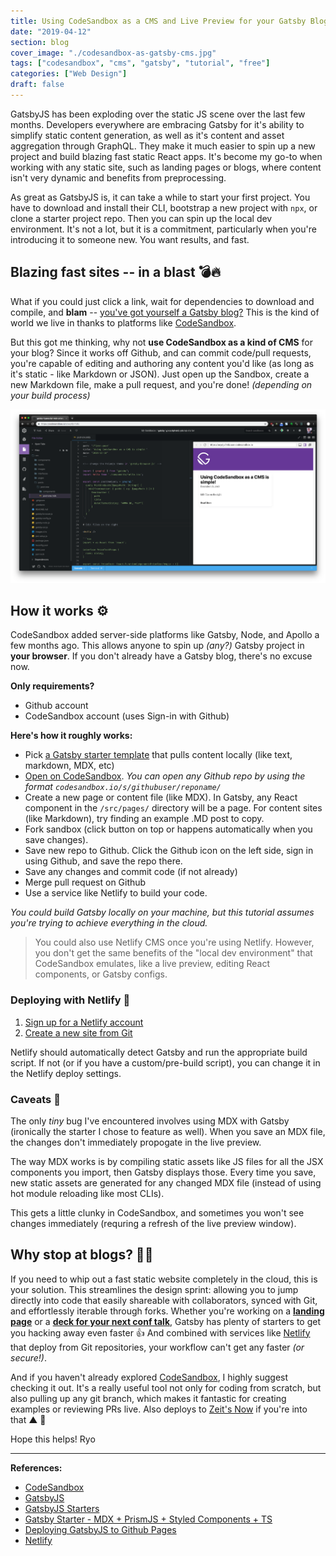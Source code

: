 ```yaml
---
title: Using CodeSandbox as a CMS and Live Preview for your Gatsby Blog
date: "2019-04-12"
section: blog
cover_image: "./codesandbox-as-gatsby-cms.jpg"
tags: ["codesandbox", "cms", "gatsby", "tutorial", "free"]
categories: ["Web Design"]
draft: false
---
```


GatsbyJS has been exploding over the static JS scene over the last few months. Developers everywhere are embracing Gatsby for it's ability to simplify static content generation, as well as it's content and asset aggregation through GraphQL. They make it much easier to spin up a new project and build blazing fast static React apps. It's become my go-to when working with any static site, such as landing pages or blogs, where content isn't very dynamic and benefits from preprocessing.

As great as GatsbyJS is, it can take a while to start your first project. You have to download and install their CLI, bootstrap a new project with `npx`, or clone a starter project repo. Then you can spin up the local dev environment. It's not a lot, but it is a commitment, particularly when you're introducing it to someone new. You want results, and fast.

## Blazing fast sites -- in a blast 💣🔥

What if you could just click a link, wait for dependencies to download and compile, and **blam** -- [you've got yourself a Gatsby blog?](http://codesandbox.io/s/github/gatsbyjs/gatsby-starter-blog) This is the kind of world we live in thanks to platforms like [CodeSandbox](http://codesandbox.io).

But this got me thinking, why not **use CodeSandbox as a kind of CMS** for your blog? Since it works off Github, and can commit code/pull requests, you're capable of editing and authoring any content you'd like (as long as it's static - like Markdown or JSON). Just open up the Sandbox, create a new Markdown file, make a pull request, and you're done! _(depending on your build process)_

![CodeSandbox running as a CMS for Gatsby](./codesandbox-gatsby-mdx-typescript-starter.png)

## How it works ⚙️

CodeSandbox added server-side platforms like Gatsby, Node, and Apollo a few months ago. This allows anyone to spin up _(any?)_ Gatsby project in **your browser**. If you don't already have a Gatsby blog, there's no excuse now.

**Only requirements?**

-   Github account
-   CodeSandbox account (uses Sign-in with Github)

**Here's how it roughly works:**

-   Pick [a Gatsby starter template](https://www.gatsbyjs.org/starters/) that pulls content locally (like text, markdown, MDX, etc)
-   [Open on CodeSandbox](https://codesandbox.io/s/github/tylergreulich/gatsby-typescript-mdx-prismjs-starter). _You can open any Github repo by using the format `codesandbox.io/s/githubuser/reponame/`_
-   Create a new page or content file (like MDX). In Gatsby, any React component in the `/src/pages/` directory will be a page. For content sites (like Markdown), try finding an example .MD post to copy.
-   Fork sandbox (click button on top or happens automatically when you save changes).
-   Save new repo to Github. Click the Github icon on the left side, sign in using Github, and save the repo there.
-   Save any changes and commit code (if not already)
-   Merge pull request on Github
-   Use a service like Netlify to build your code.

_You could build Gatsby locally on your machine, but this tutorial assumes you're trying to achieve everything in the cloud._

> You could also use Netlify CMS once you're using Netlify. However, you don't get the same benefits of the "local dev environment" that CodeSandbox emulates, like a live preview, editing React components, or Gatsby configs.

### Deploying with Netlify 🚀

1. [Sign up for a Netlify account](https://app.netlify.com/signup)
1. [Create a new site from Git](https://app.netlify.com/start)

Netlify should automatically detect Gatsby and run the appropriate build script. If not (or if you have a custom/pre-build script), you can change it in the Netlify deploy settings.

### Caveats 🐛

The only _tiny_ bug I've encountered involves using MDX with Gatsby (ironically the starter I chose to feature as well). When you save an MDX file, the changes don't immediately propogate in the live preview.

The way MDX works is by compiling static assets like JS files for all the JSX components you import, then Gatsby displays those. Every time you save, new static assets are generated for any changed MDX file (instead of using hot module reloading like most CLIs).

This gets a little clunky in CodeSandbox, and sometimes you won't see changes immediately (requring a refresh of the live preview window).

## Why stop at blogs? 👨‍💻

If you need to whip out a fast static website completely in the cloud, this is your solution. This streamlines the design sprint: allowing you to jump directly into code that easily shareable with collaborators, synced with Git, and effortlessly iterable through forks. Whether you're working on a **[landing page](https://www.gatsbyjs.org/starters/gillkyle/gatsby-starter-landing-page/)** or a **[deck for your next conf talk](https://www.gatsbyjs.org/starters/fabe/gatsby-starter-deck/)**, Gatsby has plenty of starters to get you hacking away even faster 👍 And combined with services like [Netlify](http://netlify.com) that deploy from Git repositories, your workflow can't get any faster _(or secure!)_.

And if you haven't already explored [CodeSandbox](http://codesandbox.io), I highly suggest checking it out. It's a really useful tool not only for coding from scratch, but also pulling up any git branch, which makes it fantastic for creating examples or reviewing PRs live. Also deploys to [Zeit's Now](https://zeit.co/now) if you're into that ▲ 🌚

Hope this helps!
Ryo

---

**References:**

-   [CodeSandbox](http://codesandbox.io)
-   [GatsbyJS](http://gatsbyjs.org)
-   [GatsbyJS Starters](https://www.gatsbyjs.org/starters/)
-   [Gatsby Starter - MDX + PrismJS + Styled Components + TS](https://codesandbox.io/s/github/tylergreulich/gatsby-typescript-mdx-prismjs-starter)
-   [Deploying GatsbyJS to Github Pages](https://www.gatsbyjs.org/docs/how-gatsby-works-with-github-pages/)
-   [Netlify](http://netlify.com)
